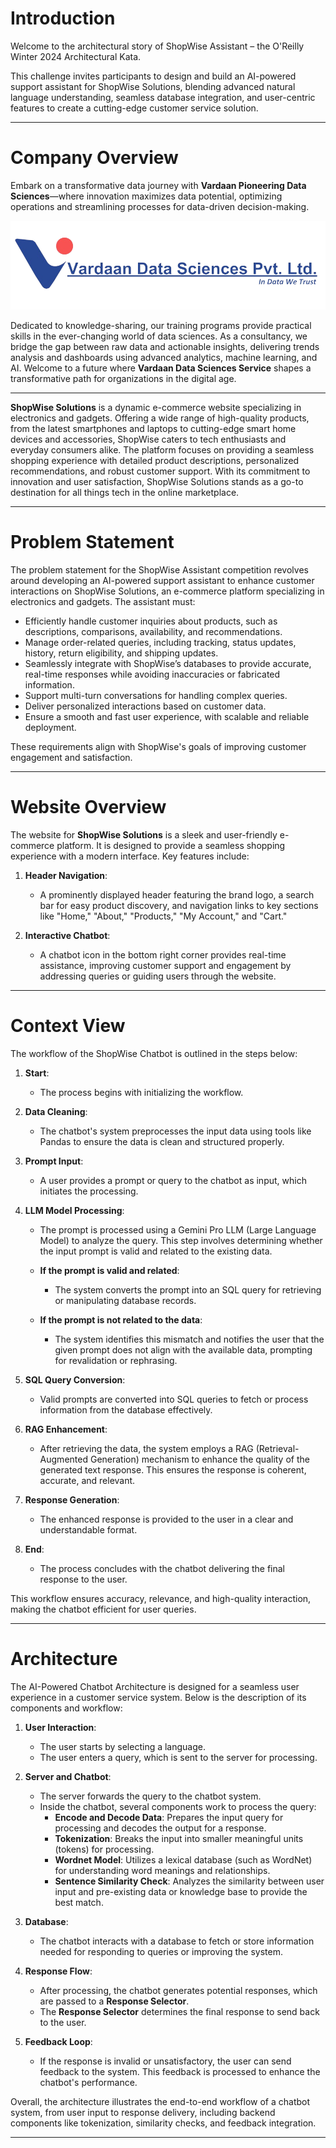 # Introduction
 
Welcome to the architectural story of ShopWise Assistant – the O'Reilly Winter 2024 Architectural Kata.
 
This challenge invites participants to design and build an AI-powered support assistant for ShopWise Solutions, blending advanced natural language understanding, seamless database integration, and user-centric features to create a cutting-edge customer service solution.
 
---
 
# Company Overview
 
Embark on a transformative data journey with **Vardaan Pioneering Data Sciences**—where innovation maximizes data potential, optimizing operations and streamlining processes for data-driven decision-making.

![Vardaan Data Sciences Logo](https://github.com/Syam916/oreally_sql/blob/master/vds%20(2).png)
 
Dedicated to knowledge-sharing, our training programs provide practical skills in the ever-changing world of data sciences. As a consultancy, we bridge the gap between raw data and actionable insights, delivering trends analysis and dashboards using advanced analytics, machine learning, and AI. Welcome to a future where **Vardaan Data Sciences Service** shapes a transformative path for organizations in the digital age.

---

**ShopWise Solutions** is a dynamic e-commerce website specializing in electronics and gadgets. Offering a wide range of high-quality products, from the latest smartphones and laptops to cutting-edge smart home devices and accessories, ShopWise caters to tech enthusiasts and everyday consumers alike. The platform focuses on providing a seamless shopping experience with detailed product descriptions, personalized recommendations, and robust customer support. With its commitment to innovation and user satisfaction, ShopWise Solutions stands as a go-to destination for all things tech in the online marketplace.
 
---
 
# Problem Statement
 
The problem statement for the ShopWise Assistant competition revolves around developing an AI-powered support assistant to enhance customer interactions on ShopWise Solutions, an e-commerce platform specializing in electronics and gadgets. The assistant must:
 
- Efficiently handle customer inquiries about products, such as descriptions, comparisons, availability, and recommendations.
- Manage order-related queries, including tracking, status updates, history, return eligibility, and shipping updates.
- Seamlessly integrate with ShopWise’s databases to provide accurate, real-time responses while avoiding inaccuracies or fabricated information.
- Support multi-turn conversations for handling complex queries.
- Deliver personalized interactions based on customer data.
- Ensure a smooth and fast user experience, with scalable and reliable deployment.
 
These requirements align with ShopWise's goals of improving customer engagement and satisfaction.
 
---
 
# Website Overview
 
The website for **ShopWise Solutions** is a sleek and user-friendly e-commerce platform. It is designed to provide a seamless shopping experience with a modern interface. Key features include:
 
1. **Header Navigation**: 
   - A prominently displayed header featuring the brand logo, a search bar for easy product discovery, and navigation links to key sections like "Home," "About," "Products," "My Account," and "Cart."
 
2. **Interactive Chatbot**: 
   - A chatbot icon in the bottom right corner provides real-time assistance, improving customer support and engagement by addressing queries or guiding users through the website.
 
---
 
# Context View
 
The workflow of the ShopWise Chatbot is outlined in the steps below:
 
1. **Start**: 
   - The process begins with initializing the workflow.
 
2. **Data Cleaning**: 
   - The chatbot's system preprocesses the input data using tools like Pandas to ensure the data is clean and structured properly.
 
3. **Prompt Input**: 
   - A user provides a prompt or query to the chatbot as input, which initiates the processing.
 
4. **LLM Model Processing**: 
   - The prompt is processed using a Gemini Pro LLM (Large Language Model) to analyze the query. This step involves determining whether the input prompt is valid and related to the existing data.
 
   - **If the prompt is valid and related**: 
     - The system converts the prompt into an SQL query for retrieving or manipulating database records.
   - **If the prompt is not related to the data**: 
     - The system identifies this mismatch and notifies the user that the given prompt does not align with the available data, prompting for revalidation or rephrasing.
 
5. **SQL Query Conversion**: 
   - Valid prompts are converted into SQL queries to fetch or process information from the database effectively.
 
6. **RAG Enhancement**: 
   - After retrieving the data, the system employs a RAG (Retrieval-Augmented Generation) mechanism to enhance the quality of the generated text response. This ensures the response is coherent, accurate, and relevant.
 
7. **Response Generation**: 
   - The enhanced response is provided to the user in a clear and understandable format.
 
8. **End**: 
   - The process concludes with the chatbot delivering the final response to the user.
 
This workflow ensures accuracy, relevance, and high-quality interaction, making the chatbot efficient for user queries.
 
---
 
# Architecture
 
The AI-Powered Chatbot Architecture is designed for a seamless user experience in a customer service system. Below is the description of its components and workflow:
 
1. **User Interaction**:
   - The user starts by selecting a language.
   - The user enters a query, which is sent to the server for processing.
 
2. **Server and Chatbot**:
   - The server forwards the query to the chatbot system.
   - Inside the chatbot, several components work to process the query:
     - **Encode and Decode Data**: Prepares the input query for processing and decodes the output for a response.
     - **Tokenization**: Breaks the input into smaller meaningful units (tokens) for processing.
     - **Wordnet Model**: Utilizes a lexical database (such as WordNet) for understanding word meanings and relationships.
     - **Sentence Similarity Check**: Analyzes the similarity between user input and pre-existing data or knowledge base to provide the best match.
 
3. **Database**:
   - The chatbot interacts with a database to fetch or store information needed for responding to queries or improving the system.
 
4. **Response Flow**:
   - After processing, the chatbot generates potential responses, which are passed to a **Response Selector**.
   - The **Response Selector** determines the final response to send back to the user.
 
5. **Feedback Loop**:
   - If the response is invalid or unsatisfactory, the user can send feedback to the system. This feedback is processed to enhance the chatbot's performance.
 
Overall, the architecture illustrates the end-to-end workflow of a chatbot system, from user input to response delivery, including backend components like tokenization, similarity checks, and feedback integration.
 
---
